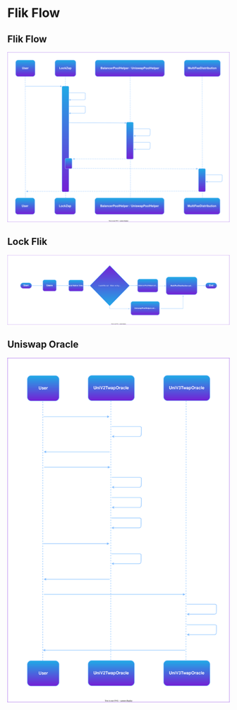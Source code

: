 # Flik Flow

## Flik Flow

![Flik Flow](diagrams/flik.drawio.svg)

## Lock Flik

![Lock Flik](diagrams/lock-flik.drawio.svg)

## Uniswap Oracle

![Uniswap Oracle](diagrams/uniswap-oracle.drawio.svg)
